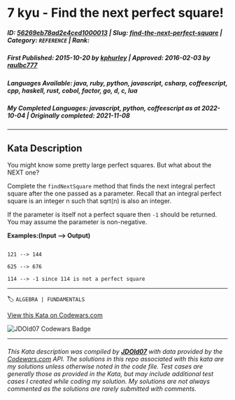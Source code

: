 # 7 kyu - Find the next perfect square!

##### **ID**: [56269eb78ad2e4ced1000013](https://www.codewars.com/kata/56269eb78ad2e4ced1000013) | **Slug**: [find-the-next-perfect-square](https://www.codewars.com/kata/56269eb78ad2e4ced1000013) | **Category**: `REFERENCE` | **Rank**: <span style="color:white">7 kyu</span>

##### **First Published**: 2015-10-20 ***by*** [kphurley](https://www.codewars.com/users/kphurley) | **Approved**: 2016-02-03 ***by*** [raulbc777](https://www.codewars.com/users/raulbc777)

##### **Languages Available**: java, ruby, python, javascript, csharp, coffeescript, cpp, haskell, rust, cobol, factor, go, d, c, lua

##### **My Completed Languages**: javascript, python, coffeescript ***as at*** 2022-10-04 | **Originally completed**: 2021-11-08

---

## Kata Description


You might know some pretty large perfect squares. But what about the NEXT one?



Complete the `findNextSquare` method that finds the next integral perfect square after the one passed as a parameter. Recall that an integral perfect square is an integer n such that sqrt(n) is also an integer.  



If the parameter is itself not a perfect square then `-1` should be returned. You may assume the parameter is non-negative.



**Examples:(Input --> Output)**



```

121 --> 144

625 --> 676

114 --> -1 since 114 is not a perfect square

```



---


🏷 `ALGEBRA | FUNDAMENTALS`


[View this Kata on Codewars.com](https://www.codewars.com/kata/56269eb78ad2e4ced1000013)

![](https://www.codewars.com/users/jdold07/badges/large "JDOld07 Codewars Badge")

---

###### *This Kata description was compiled by [**JDOld07**](https://tpstech.dev) with data provided by the [Codewars.com](https://www.codewars.com) API.  The solutions in this repo associated with this kata are my solutions unless otherwise noted in the code file.  Test cases are generally those as provided in the Kata, but may include additional test cases I created while coding my solution.  My solutions are not always commented as the solutions are rarely submitted with comments.*
